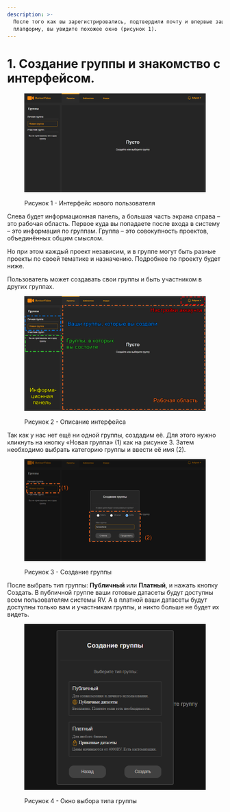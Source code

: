 ```yaml
---
description: >-
  После того как вы зарегистрировались, подтвердили почту и впервые зашли на
  платформу, вы увидите похожее окно (рисунок 1).
---
```


# 1. Создание группы и знакомство с интерфейсом.



<figure><img src=".gitbook/assets/01_пустой.png" alt=""><figcaption><p>Рисунок  1 - Интерфейс нового пользователя</p></figcaption></figure>

Слева будет информационная панель, а большая часть экрана справа – это рабочая область. Первое куда вы попадаете после входа в систему – это информация по группам. Группа – это совокупность проектов, объединённых общим смыслом.&#x20;

Но при этом каждый проект независим, и в группе могут быть разные проекты по своей тематике и назначению. Подробнее по проекту будет ниже.&#x20;

Пользователь может создавать свои группы и быть участником в других группах.



<figure><img src=".gitbook/assets/02_первый.png" alt=""><figcaption><p>Рисунок  2 - Описание интерфейса</p></figcaption></figure>

Так как у нас нет ещё ни одной группы, создадим её.  Для этого нужно кликнуть на кнопку «Новая группа» (1) как на рисунке 3.  Затем необходимо выбрать категорию группы и ввести её имя (2).



<figure><img src=".gitbook/assets/03_создание группы.png" alt=""><figcaption><p>Рисунок 3 - Создание группы</p></figcaption></figure>

После выбрать тип группы: **Публичный** или **Платный**, и нажать кнопку Создать. В публичной группе ваши готовые датасеты будут доступны всем пользователям системы RV. А в платной ваши датасеты будут доступны только вам и участникам группы, и никто больше не будет их видеть.



<figure><img src=".gitbook/assets/04_тип_группы.png" alt=""><figcaption><p>Рисунок 4 - Окно выбора типа группы</p></figcaption></figure>
